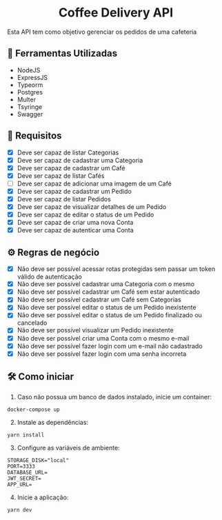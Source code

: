 <div align="center">
  <h1>Coffee Delivery API</h1>
</div>

Esta API tem como objetivo gerenciar os pedidos de uma cafeteria

## 🧪 Ferramentas Utilizadas

- NodeJS
- ExpressJS
- Typeorm
- Postgres
- Multer
- Tsyringe
- Swagger

## 👀 Requisitos

- [x] Deve ser capaz de listar Categorias
- [x] Deve ser capaz de cadastrar uma Categoria
- [x] Deve ser capaz de cadastrar um Café
- [x] Deve ser capaz de listar Cafés
- [ ] Deve ser capaz de adicionar uma imagem de um Café
- [x] Deve ser capaz de cadastrar um Pedido
- [x] Deve ser capaz de listar Pedidos
- [x] Deve ser capaz de visualizar detalhes de um Pedido
- [x] Deve ser capaz de editar o status de um Pedido
- [x] Deve ser capaz de criar uma nova Conta
- [x] Deve ser capaz de autenticar uma Conta

## ⚙ Regras de negócio

- [x] Não deve ser possível acessar rotas protegidas sem passar um token válido de autenticação
- [x] Não deve ser possível cadastrar uma Categoria com o mesmo
- [x] Não deve ser possível cadastrar um Café sem estar autenticado
- [x] Não deve ser possível cadastrar um Café sem Categorias
- [x] Não deve ser possível editar o status de um Pedido inexistente
- [x] Não deve ser possível editar o status de um Pedido finalizado ou cancelado
- [x] Não deve ser possível visualizar um Pedido inexistente
- [x] Não deve ser possível criar uma Conta com o mesmo e-mail
- [x] Não deve ser possível fazer login com um e-mail não cadastrado
- [x] Não deve ser possível fazer login com uma senha incorreta

## 🛠 Como iniciar

1. Caso não possua um banco de dados instalado, inicie um container:

```
docker-compose up
```

2. Instale as dependências:

```sh
yarn install
```

3. Configure as variáveis de ambiente:

```env
STORAGE_DISK="local"
PORT=3333
DATABASE_URL=
JWT_SECRET=
APP_URL=
```

4. Inicie a aplicação:

```
yarn dev
```
